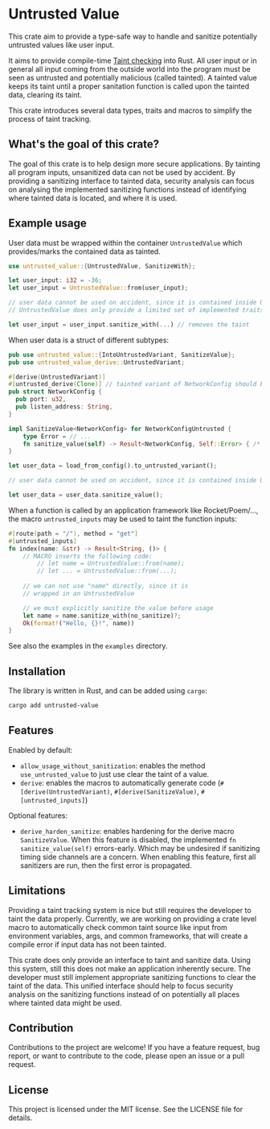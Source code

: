 # Untrusted Value
This crate aim to provide a type-safe way to handle and sanitize potentially untrusted values
like user input.

It aims to provide compile-time [Taint checking](https://en.wikipedia.org/wiki/Taint_checking)
into Rust. All user input or in general all input coming from the outside
world into the program must be seen as untrusted and potentially malicious (called tainted).
A tainted value keeps its taint until a proper sanitation function is called
upon the tainted data, clearing its taint.

This crate introduces several data types, traits and macros to simplify the process
of taint tracking.

## What's the goal of this crate?
The goal of this crate is to help design more secure applications. By tainting all
program inputs, unsanitized data can not be used by accident. By providing a sanitizing
interface to tainted data, security analysis can focus on analysing the implemented sanitizing functions
instead of identifying where tainted data is located, and where it is used.

## Example usage
User data must be wrapped within the container `UntrustedValue` which
provides/marks the contained data as tainted.
```rust
use untrusted_value::{UntrustedValue, SanitizeWith};

let user_input: i32 = -36;
let user_input = UntrustedValue::from(user_input);

// user data cannot be used on accident, since it is contained inside UntrustedValues
// UntrustedValue does only provide a limited set of implemented traits like Clone

let user_input = user_input.sanitize_with(...) // removes the taint
```

When user data is a struct of different subtypes:

```rust
pub use untrusted_value::{IntoUntrustedVariant, SanitizeValue};
pub use untrusted_value_derive::UntrustedVariant;

#[derive(UntrustedVariant)]
#[untrusted_derive(Clone)] // tainted variant of NetworkConfig should be Cloneable
pub struct NetworkConfig {
  pub port: u32,
  pub listen_address: String,
}

impl SanitizeValue<NetworkConfig> for NetworkConfigUntrusted {
    type Error = // ...
    fn sanitize_value(self) -> Result<NetworkConfig, Self::Error> { /* ... */ }
}

let user_data = load_from_config().to_untrusted_variant();

// user data cannot be used on accident, since it is contained inside UntrustedValues

let user_data = user_data.sanitize_value();
```

When a function is called by an application framework like Rocket/Poem/...,
the macro `untrusted_inputs` may be used to taint the function inputs:

```rust
#[route(path = "/"), method = "get"]
#[untrusted_inputs]
fn index(name: &str) -> Result<String, ()> {
    // MACRO inserts the following code:
        // let name = UntrustedValue::from(name);
        // let ... = UntrustedValue::from(...);
    
    // we can not use "name" directly, since it is
    // wrapped in an UntrustedValue

    // we must explicitly sanitize the value before usage
    let name = name.sanitize_with(no_sanitize)?;
    Ok(format!("Hello, {}!", name))
}
```

See also the examples in the `examples` directory.

## Installation
The library is written in Rust, and can be added using `cargo`:
```bash
cargo add untrusted-value
```

## Features
Enabled by default:
 * `allow_usage_without_sanitization`: enables the method `use_untrusted_value` to just use clear the taint of a value.
 * `derive`: enables the macros to automatically generate code (`#[derive(UntrustedVariant)`, `#[derive(SanitizeValue)`, `#[untrusted_inputs]`)

Optional features:
 * `derive_harden_sanitize`: enables hardening for the derive macro `SanitizeValue`. When this feature is disabled, the
    implemented `fn sanitize_value(self)` errors-early. Which may be undesired if sanitizing timing side
    channels are a concern. When enabling this feature, first all sanitizers are run, then
    the first error is propagated.

## Limitations
Providing a taint tracking system is nice but still requires the developer to
taint the data properly. Currently, we are working on providing a crate level macro
to automatically check common taint source like input from environment variables, args, and
common frameworks, that will create a compile error if input data has not been tainted.

This crate does only provide an interface to taint and sanitize data. Using this system, still this does
not make an application inherently secure. The developer must still implement
appropriate sanitizing functions to clear the taint of the data. This unified
interface should help to focus security analysis on the sanitizing functions
instead of on potentially all places where tainted data might be used.

## Contribution
Contributions to the project are welcome! If you have a feature request,
bug report, or want to contribute to the code, please open an
issue or a pull request.

## License
This project is licensed under the MIT license. See the LICENSE file for details.
